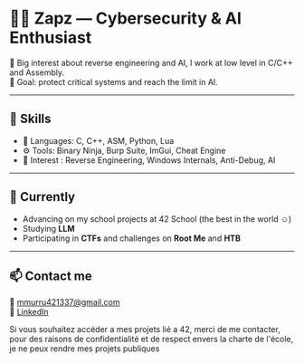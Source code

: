 # 👨‍💻 Zapz — Cybersecurity & AI Enthusiast

🔐 Big interest about reverse engineering and AI, I work at low level in C/C++ and Assembly.  
🎯 Goal: protect critical systems and reach the limit in AI.

---

## 🚀 Skills

- 🧠 Languages: C, C++, ASM, Python, Lua  
- ⚙️ Tools: Binary Ninja, Burp Suite, ImGui, Cheat Engine  
- 🔬 Interest : Reverse Engineering, Windows Internals, Anti-Debug, AI 

---

## 🌱 Currently

- Advancing on my school projects at 42 School (the best in the world ☺️)
- Studying **LLM**  
- Participating in **CTFs** and challenges on **Root Me** and **HTB**

---

## 📫 Contact me

📧 mmurru421337@gmail.com  
🔗 [LinkedIn](https://www.linkedin.com/in/matteo-murru-775720274/)  

Si vous souhaitez accéder a mes projets lié a 42, merci de me contacter, pour des raisons de confidentialité et de respect envers la charte de l'école, je ne peux rendre mes projets publiques
